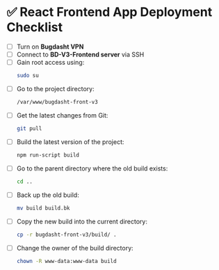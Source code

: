# ✅ React Frontend App Deployment Checklist

- [ ] Turn on **Bugdasht VPN**  
- [ ] Connect to **BD-V3-Frontend server** via SSH  
- [ ] Gain root access using:  
  ```bash
  sudo su
  ```
- [ ] Go to the project directory:
  ```bash
  /var/www/bugdasht-front-v3
  ```
- [ ] Get the latest changes from Git:
  ```bash
  git pull
  ```
- [ ] Build the latest version of the project:
  ```bash
  npm run-script build
  ```
- [ ] Go to the parent directory where the old build exists:
  ```bash
  cd ..
  ```
- [ ] Back up the old build:
  ```bash
  mv build build.bk
  ```
- [ ] Copy the new build into the current directory:
  ```bash
  cp -r bugdasht-front-v3/build/ .
  ```
- [ ] Change the owner of the build directory:
  ```bash
  chown -R www-data:www-data build
  ```